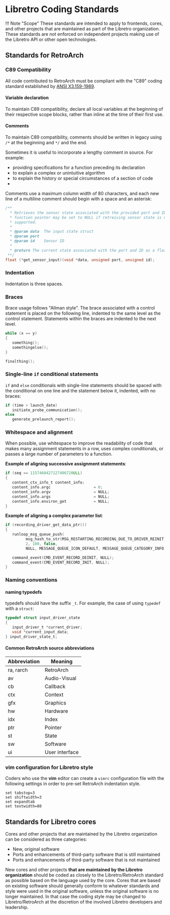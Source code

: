 # Libretro Coding Standards

!!! Note "Scope"
    These standards are intended to apply to frontends, cores, and other projects that are maintained as part of the Libretro organization. These standards are not enforced on independent projects making use of the Libretro API or other open technologies.

## Standards for RetroArch

### C89 Compatibility

All code contributed to RetroArch must be compliant with the "C89" coding standard established by [ANSI X3.159-1989](https://web.archive.org/web/20110306044509/http://flash-gordon.me.uk/ansi.c.txt).

####  Variable declaration
To maintain C89 compatibility, declare all local variables at the beginning of their respective scope blocks, rather than inline at the time of their first use.

#### Comments
To maintain C89 compatibility, comments should be written in legacy using `/*` at the beginning and `*/` and the end.

Sometimes it is useful to incorporate a lengthy comment in source. For example:
 - providing specifications for a function preceding its declaration
 - to explain a complex or unintuitive algorithm
 - to explain the history or special circumstances of a section of code
 - 

Comments use a maximum column width of 80 characters, and each new line of a multiline comment should begin with a space and an asterisk:

```c
/**
  * Retrieves the sensor state associated with the provided port and ID. This
  * function pointer may be set to NULL if retreiving sensor state is not
  * supported.
  * 
  * @param data  The input state struct
  * @param port
  * @param id    Sensor ID
  * 
  * @return The current state associated with the port and ID as a float
 **/
float (*get_sensor_input)(void *data, unsigned port, unsigned id);
```

### Indentation

Indentation is three spaces.

### Braces

Brace usage follows "Allman style". The brace associated with a control statement is placed on the following line, indented to the same level as the control statement. Statements within the braces are indented to the next level.

```c
while (x == y)
{
   something();
   somethingelse();
}

finalthing();
```

### Single-line `if` conditional statements

`if` and `else` conditionals with single-line statements should be spaced with the conditional on one line and the statement below it, indented, with no braces:

```c
if (time > launch_date)
   initiate_probe_communication();
else
   generate_prelaunch_report();
```

### Whitespace and alignment

When possible, use whitespace to improve the readability of code that makes many assignment statements in a row, uses complex conditionals, or passes a large number of parameters to a function.

**Example of aligning successive assignment statements**:

```c
if (seq == 1157460427127406720ULL)
{
   content_ctx_info_t content_info;
   content_info.argc                   = 0;
   content_info.argv                   = NULL;
   content_info.args                   = NULL;
   content_info.environ_get            = NULL;
}
```

**Example of aligning a complex parameter list**:

```c
if (recording_driver_get_data_ptr())
{
   runloop_msg_queue_push(
         msg_hash_to_str(MSG_RESTARTING_RECORDING_DUE_TO_DRIVER_REINIT),
         2, 180, false,
         NULL, MESSAGE_QUEUE_ICON_DEFAULT, MESSAGE_QUEUE_CATEGORY_INFO);

   command_event(CMD_EVENT_RECORD_DEINIT, NULL);
   command_event(CMD_EVENT_RECORD_INIT, NULL);
}
```

### Naming conventions

#### naming typedefs
typedefs should have the suffix `_t`. For example, the case of using `typedef` with a `struct`:

```c
typedef struct input_driver_state
{
   input_driver_t *current_driver;
   void *current_input_data;
} input_driver_state_t;
```

#### Common RetroArch source abbreviations

| Abbreviation  | Meaning        |
| ------------- | -------------- |
| ra, rarch     | RetroArch      |
| av            | Audio-Visual   |
| cb            | Callback       |
| ctx           | Context        |
| gfx           | Graphics       |
| hw            | Hardware       |
| idx           | Index          |
| ptr           | Pointer        |
| st            | State          |
| sw            | Software       |
| ui            | User interface |


### vim configuration for Libretro style

Coders who use the **vim** editor can create a `vimrc` configuration file with the following settings in order to pre-set RetroArch indentation style.

```
set tabstop=3
set shiftwidth=3
set expandtab
set textwidth=80
```

## Standards for Libretro cores

Cores and other projects that are maintained by the Libretro organization can be considered as three categories:

  * New, original software
  * Ports and enhancements of third-party software that is still maintained
  * Ports and enhancements of third-party software that is not maintained

New cores and other projects **that are maintained by the Libretro organization** should be coded as closely to the Libretro/RetroArch standard as possible based on the language used by the core. Cores that are based on existing software should generally conform to whatever standards and style were used in the original software, unless the original software is no longer maintained. In that case the coding style may be changed to Libretro/RetroArch at the discretion of the involved Libretro developers and leadership.

